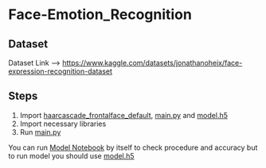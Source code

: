 # Face-Emotion_Recognition

## Dataset
Dataset Link --> https://www.kaggle.com/datasets/jonathanoheix/face-expression-recognition-dataset

## Steps
1. Import [haarcascade_frontalface_default](https://github.com/Omkar3344/Face-Emotion_Recognition/blob/main/haarcascade_frontalface_default.xml), [main.py](https://github.com/Omkar3344/Face-Emotion_Recognition/blob/main/main.py) and [model.h5](https://github.com/Omkar3344/Face-Emotion_Recognition/blob/main/model.h5)
2. Import necessary libraries
3. Run [main.py](https://github.com/Omkar3344/Face-Emotion_Recognition/blob/main/main.py)


You can run [Model Notebook](https://github.com/Omkar3344/Face-Emotion_Recognition/blob/main/ModelNotebook.ipynb) by itself to check procedure and accuracy but to run model you should use [model.h5](https://github.com/Omkar3344/Face-Emotion_Recognition/blob/main/model.h5)
